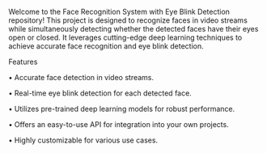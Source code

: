 Welcome to the Face Recognition System with Eye Blink Detection repository! This project is designed to recognize faces in video streams while simultaneously detecting whether the detected faces have their eyes open or closed. It leverages cutting-edge deep learning techniques to achieve accurate face recognition and eye blink detection.

Features

• Accurate face detection in video streams.

• Real-time eye blink detection for each detected face.

• Utilizes pre-trained deep learning models for robust performance.

• Offers an easy-to-use API for integration into your own projects.

• Highly customizable for various use cases.
